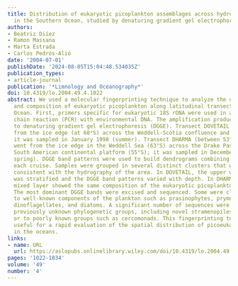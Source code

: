 ```yaml
---
title: Distribution of eukaryotic picoplankton assemblages across hydrographic fronts
  in the Southern Ocean, studied by denaturing gradient gel electrophoresis
authors:
- Beatriz Diíez
- Ramon Massana
- Marta Estrada
- Carlos Pedrós‐Alió
date: '2004-07-01'
publishDate: '2024-08-05T15:04:48.534035Z'
publication_types:
- article-journal
publication: '*Limnology and Oceanography*'
doi: 10.4319/lo.2004.49.4.1022
abstract: We used a molecular fingerprinting technique to analyze the distribution
  and composition of eukaryotic picoplankton along latitudinal transects in the Southern
  Ocean. First, primers specific for eukaryotic 18S rDNA were used in a polymerase
  chain reaction (PCR) with environmental DNA. The amplification products were subjected
  to denaturing gradient gel electrophoresis (DGGE). Transect DOVETAIL (44°W) went
  from the ice edge (at 60°S) across the Weddell‐Scotia confluence and north to 58°S;
  it was sampled in January 1998 (summer). Transect DHARMA (between 53°W and 58°W)
  went from the ice edge in the Weddell Sea (63°S) across the Drake Passage to the
  South American continental platform (55°S); it was sampled in December 1998 (late
  spring). DGGE band patterns were used to build dendrograms combining samples from
  each cruise. Samples were grouped in several distinct clusters that were generally
  consistent with the hydrography of the area. In DOVETAIL, the upper water column
  was stratified and the DGGE band patterns varied with depth. In DHARMA the upper
  mixed layer showed the same composition of the eukaryotic picoplankton at all depths.
  The most dominant DGGE bands were excised and sequenced. Some were closely related
  to well‐known components of the plankton such as prasinophytes, prymnesiophytes,
  dinoflagellates, and diatoms. A significant number of sequences were related to
  previously unknown phylogenetic groups, including novel stramenopiles and alveolates
  or to poorly known groups such as cercomonads. This fingerprinting technique is
  useful for a rapid evaluation of the spatial distribution of picoeukaryotic assemblages
  in the oceans.
links:
- name: URL
  url: https://aslopubs.onlinelibrary.wiley.com/doi/10.4319/lo.2004.49.4.1022
pages: '1022-1034'
volume: '49'
number: '4'
---
```

